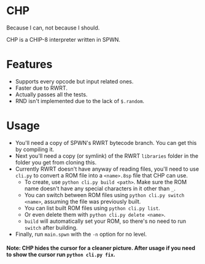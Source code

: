 # CHP
Because I can, not because I should.

CHP is a CHIP-8 interpreter written in SPWN.

# Features
- Supports every opcode but input related ones.
- Faster due to RWRT.
- Actually passes all the tests.
- RND isn't implemented due to the lack of `$.random`.

# Usage
- You'll need a copy of SPWN's RWRT bytecode branch. You can get this by compiling it.
- Next you'll need a copy (or symlink) of the RWRT `libraries` folder in the folder you get from cloning this.
- Currently RWRT doesn't have anyway of reading files, you'll need to use `cli.py` to convert a ROM file into a `<name>.8sp` file that CHP can use.
    - To create, use `python cli.py build <path>`. Make sure the ROM name doesn't have any special characters in it other than `_`.
    - You can switch between ROM files using `python cli.py switch <name>`, assuming the file was previously built.
    - You can list built ROM files using `python cli.py list`.
    - Or even delete them with `python cli.py delete <name>`.
    - `build` will automatically set your ROM, so there's no need to run `switch` after building.
- Finally, run `main.spwn` with the `-n` option for no level.

#### Note: CHP hides the cursor for a cleaner picture. After usage if you need to show the cursor run `python cli.py fix`.